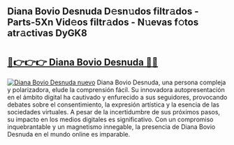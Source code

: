 ## Diana Bovio Desnuda D𝚎sn𝚞dos filtr𝚊dos - Parts-5Xn Vid𝚎os filtr𝚊dos - N𝚞evas f𝚘tos atr𝚊ctivas DyGK8

# <h2><a href="http://mb8g9v.tromn.icu/?c=Diana+Bovio+Desnuda">🔗👉👉👉 Diana Bovio Desnuda 🔗🔗</a></h2>

[![Diana Bovio Desnuda nuevo](https://i.imgur.com/pEAQMta.gif)](http://mb8g9v.tromn.icu/?c=Diana+Bovio+Desnuda)
Diana Bovio Desnuda, una persona compleja y polarizadora, elude la comprensión fácil. Su innovadora autopresentación en el ámbito digital ha cautivado y enfurecido a sus seguidores, provocando debates sobre el consentimiento, la expresión artística y la esencia de las sociedades virtuales. A pesar de la incertidumbre de sus próximos pasos, su impacto en los medios digitales es significativo. Con un compromiso inquebrantable y un magnetismo innegable, la presencia de Diana Bovio Desnuda en el mundo online es imparable.
